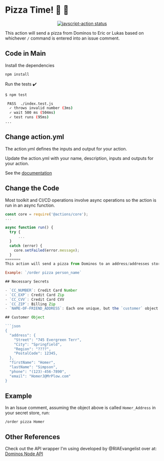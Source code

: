 # Pizza Time! :pizza: :pizza:

<p align="center">
  <a href="https://github.com/actions/javascript-action/actions"><img alt="javscript-action status" src="https://github.com/actions/javascript-action/workflows/units-test/badge.svg"></a>
</p>


This action will send a pizza from Dominos to Eric or Lukas based on whichever `/` command is entered into an issue comment.

## Code in Main

Install the dependencies

```bash
npm install
```

Run the tests :heavy_check_mark:

```bash
$ npm test

 PASS  ./index.test.js
  ✓ throws invalid number (3ms)
  ✓ wait 500 ms (504ms)
  ✓ test runs (95ms)
...
```

## Change action.yml

The action.yml defines the inputs and output for your action.

Update the action.yml with your name, description, inputs and outputs for your action.

See the [documentation](https://help.github.com/en/articles/metadata-syntax-for-github-actions)

## Change the Code

Most toolkit and CI/CD operations involve async operations so the action is run in an async function.

```javascript
const core = require('@actions/core');
...

async function run() {
  try {
      ...
  }
  catch (error) {
    core.setFailed(error.message);
  }
=======
This action will send a pizza from Dominos to an address/addresses stored in your secret store based on whichever `/` command is entered into an issue comment.

Example: `/order pizza person_name`

## Necessary Secrets

- `CC_NUMBER`: Credit Card Number
- `CC_EXP`: Credit Card Zip
- `CC_CVV`: Credit Card CVV
- `CC_ZIP`: Billing Zip
- `NAME-OF-FRIEND_ADDRESS`: Each one unique, but the `customer` object of the friend you want to send 🍕 to (see below)

## Customer Object

```json
{
  "address": {
    "Street": "745 Evergreen Terr",
    "City": "Springfield",
    "Region": "????",
    "PostalCode": 12345,
  },
  "firstName": "Homer",
  "lastName": "Simpson",
  "phone": "(123)-456-7890",
  "email": "HomerJ@MrPlow.com"
}
```


## Example 

In an Issue comment, assuming the object above is called `Homer_Address` in your secret store, run:

`/order pizza Homer`

## Other References

Check out the API wrapper I'm using developed by @RIAEvangelist over at: [Dominos Node API](https://github.com/RIAEvangelist/node-dominos-pizza-api)
